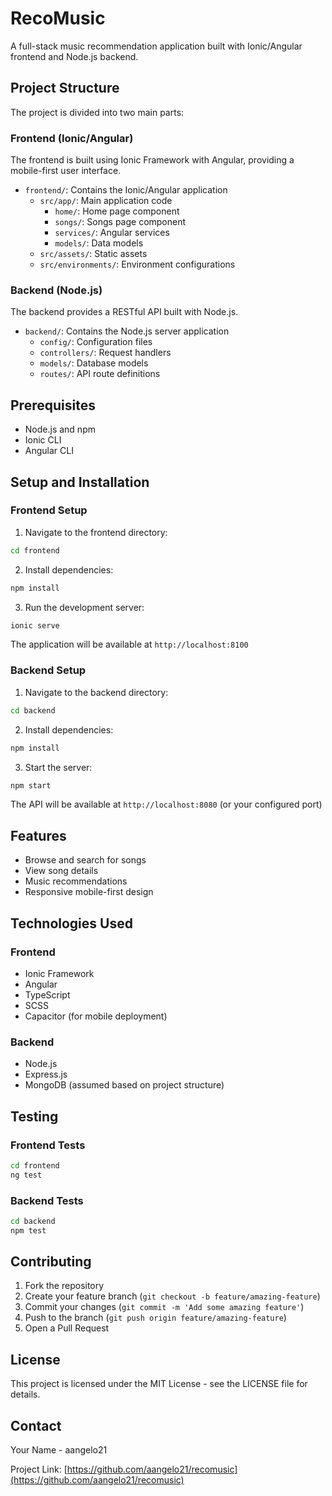 # RecoMusic

A full-stack music recommendation application built with Ionic/Angular frontend and Node.js backend.

## Project Structure

The project is divided into two main parts:

### Frontend (Ionic/Angular)

The frontend is built using Ionic Framework with Angular, providing a mobile-first user interface.

- `frontend/`: Contains the Ionic/Angular application
  - `src/app/`: Main application code
    - `home/`: Home page component
    - `songs/`: Songs page component
    - `services/`: Angular services
    - `models/`: Data models
  - `src/assets/`: Static assets
  - `src/environments/`: Environment configurations

### Backend (Node.js)

The backend provides a RESTful API built with Node.js.

- `backend/`: Contains the Node.js server application
  - `config/`: Configuration files
  - `controllers/`: Request handlers
  - `models/`: Database models
  - `routes/`: API route definitions

## Prerequisites

- Node.js and npm
- Ionic CLI
- Angular CLI

## Setup and Installation

### Frontend Setup

1. Navigate to the frontend directory:
```bash
cd frontend
```

2. Install dependencies:
```bash
npm install
```

3. Run the development server:
```bash
ionic serve
```

The application will be available at `http://localhost:8100`

### Backend Setup

1. Navigate to the backend directory:
```bash
cd backend
```

2. Install dependencies:
```bash
npm install
```

3. Start the server:
```bash
npm start
```

The API will be available at `http://localhost:8080` (or your configured port)

## Features

- Browse and search for songs
- View song details
- Music recommendations
- Responsive mobile-first design

## Technologies Used

### Frontend
- Ionic Framework
- Angular
- TypeScript
- SCSS
- Capacitor (for mobile deployment)

### Backend
- Node.js
- Express.js
- MongoDB (assumed based on project structure)

## Testing

### Frontend Tests
```bash
cd frontend
ng test
```

### Backend Tests
```bash
cd backend
npm test
```

## Contributing

1. Fork the repository
2. Create your feature branch (`git checkout -b feature/amazing-feature`)
3. Commit your changes (`git commit -m 'Add some amazing feature'`)
4. Push to the branch (`git push origin feature/amazing-feature`)
5. Open a Pull Request

## License

This project is licensed under the MIT License - see the LICENSE file for details.

## Contact

Your Name - aangelo21

Project Link: [https://github.com/aangelo21/recomusic](https://github.com/aangelo21/recomusic)